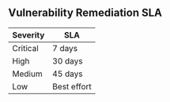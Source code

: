 ## Vulnerability Remediation SLA

| Severity | SLA          |
|----------|--------------|
| Critical | 7 days       |
| High     | 30 days      |
| Medium   | 45 days      |
| Low      | Best effort  |
